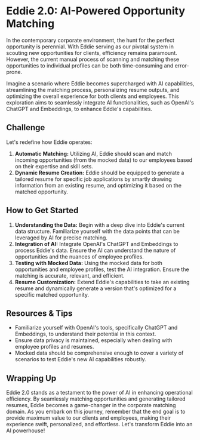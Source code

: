 # Eddie 2.0: AI-Powered Opportunity Matching

In the contemporary corporate environment, the hunt for the perfect opportunity is perennial. With Eddie serving as our pivotal system in scouting new opportunities for clients, efficiency remains paramount. However, the current manual process of scanning and matching these opportunities to individual profiles can be both time-consuming and error-prone.

Imagine a scenario where Eddie becomes supercharged with AI capabilities, streamlining the matching process, personalizing resume outputs, and optimizing the overall experience for both clients and employees. This exploration aims to seamlessly integrate AI functionalities, such as OpenAI's ChatGPT and Embeddings, to enhance Eddie's capabilities.

## Challenge

Let's redefine how Eddie operates:

1. **Automatic Matching:** Utilizing AI, Eddie should scan and match incoming opportunities (from the mocked data) to our employees based on their expertise and skill sets.
2. **Dynamic Resume Creation:** Eddie should be equipped to generate a tailored resume for specific job applications by smartly drawing information from an existing resume, and optimizing it based on the matched opportunity.

## How to Get Started

1. **Understanding the Data:** Begin with a deep dive into Eddie's current data structure. Familiarize yourself with the data points that can be leveraged by AI for precise matching.
2. **Integration of AI:** Integrate OpenAI's ChatGPT and Embeddings to process Eddie's data. Ensure the AI can understand the nature of opportunities and the nuances of employee profiles.
3. **Testing with Mocked Data:** Using the mocked data for both opportunities and employee profiles, test the AI integration. Ensure the matching is accurate, relevant, and efficient.
4. **Resume Customization:** Extend Eddie's capabilities to take an existing resume and dynamically generate a version that's optimized for a specific matched opportunity.

## Resources & Tips

- Familiarize yourself with OpenAI's tools, specifically ChatGPT and Embeddings, to understand their potential in this context.
- Ensure data privacy is maintained, especially when dealing with employee profiles and resumes.
- Mocked data should be comprehensive enough to cover a variety of scenarios to test Eddie's new AI capabilities robustly.

## Wrapping Up

Eddie 2.0 stands as a testament to the power of AI in enhancing operational efficiency. By seamlessly matching opportunities and generating tailored resumes, Eddie becomes a game-changer in the corporate matching domain. As you embark on this journey, remember that the end goal is to provide maximum value to our clients and employees, making their experience swift, personalized, and effortless. Let's transform Eddie into an AI powerhouse!
